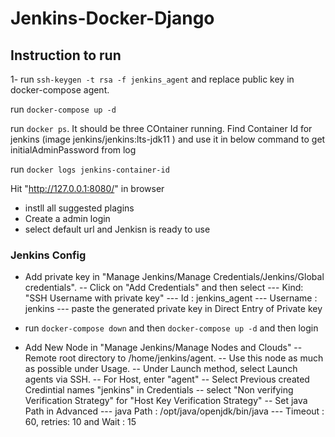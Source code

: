 # Jenkins-Docker-Django


## Instruction to run
1- run `ssh-keygen -t rsa -f jenkins_agent` and replace public key in docker-compose agent. 


run `docker-compose up -d`

run `docker ps`. It should be three COntainer running. 
Find Container Id for jenkins (image jenkins/jenkins:lts-jdk11 ) and use it in below command to get initialAdminPassword from log

run `docker logs jenkins-container-id`  

Hit "http://127.0.0.1:8080/" in browser 

- instll all suggested plagins 
- Create a admin login
- select default url and Jenkisn is ready to use

### Jenkins Config
- Add private key in "Manage Jenkins/Manage Credentials/Jenkins/Global credentials". 
-- Click on "Add Credentials" and then select 
--- Kind: "SSH Username with private key"
--- Id : jenkins_agent
--- Username : jenkins
--- paste the generated private key in Direct Entry of Private key

- run `docker-compose down` and then `docker-compose up -d` and then login 

- Add New Node in "Manage Jenkins/Manage Nodes and Clouds"
-- Remote root directory to /home/jenkins/agent.
-- Use this node as much as possible under Usage.
-- Under Launch method, select Launch agents via SSH.
-- For Host, enter "agent"
-- Select Previous created Credintial names "jenkins" in Credentials
-- select "Non verifying Verification Strategy" for "Host Key Verification Strategy"
-- Set java Path in Advanced
--- java Path : /opt/java/openjdk/bin/java 
--- Timeout : 60, retries: 10 and Wait : 15



